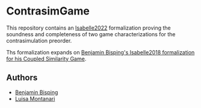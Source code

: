 # ContrasimGame

This repository contains an [Isabelle2022](https://isabelle.in.tum.de/index.html) formalization proving the soundness and completeness of two game characterizations for the contrasimulation preorder.

Ths formalization expands on [Benjamin Bisping's Isabelle2018 formalization for his Coupled Similarity Game](https://doi.org/10.6084/m9.figshare.7831382.v1). 

## Authors

- [Benjamin Bisping](https://github.com/benkeks)
- [Luisa Montanari](https://github.com/luisamontanari)
